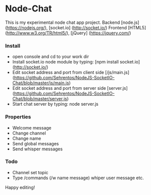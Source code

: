 Node-Chat
======================

This is my experimental node chat app project.
Backend [node.js] (https://nodejs.org/), [socket.io] (http://socket.io/)
Frontend [HTML5] (http://www.w3.org/TR/html5/), [jQuery] (https://jquery.com/)

### Install
 - open console and cd to your work dir
 - Install socket.io node module by typing: [npm install socket.io] (http://socket.io/)
 - Edit socket address and port from client side [/js/main.js] (https://github.com/Sehrentos/NodeJS-SocketIO-Chat/blob/master/js/main.js)
 - Edit socket address and port from server side [server.js] (https://github.com/Sehrentos/NodeJS-SocketIO-Chat/blob/master/server.js)
 - Start chat server by typing: node server.js

### Properties
 - Welcome message
 - Change channel
 - Change name
 - Send global messages
 - Send whisper messages

### Todo
 - Channel set topic
 - Type /commands (/w name message) whiper user message etc.

Happy editing!